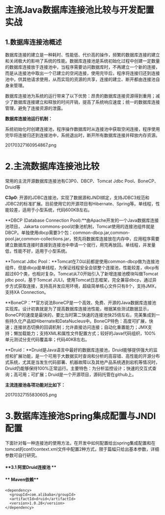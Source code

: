 # 主流Java数据库连接池比较与开发配置实战

## 1.数据库连接池概述

数据库连接的建立是一种耗时、性能低、代价高的操作，频繁的数据库连接的建立和关闭极大的影响了系统的性能。数据库连接池是系统初始化过程中创建一定数量的数据库连接放于连接池中，当程序需要访问数据库时，不再建立一个新的连接，而是从连接池中取出一个已建立的空闲连接，使用完毕后，程序将连接归还到连接池中，供其他请求使用，从而实现的资源的共享，连接的建立、断开都由连接池自身来管理。

数据库连接池为系统的运行带来了以下优势：昂贵的数据库连接资源得到重用；减少了数据库连接建立和释放的时间开销，提高了系统响应速度；统一的数据库连接管理，避免了连接资源的泄露。

**数据库连接池运行机制：**

系统初始化时创建连接池，程序操作数据库时从连接池中获取空闲连接，程序使用完毕将连接归还到连接池中，系统退出时，断开所有数据库连接并释放内存资源。

20170327160954867.png

# 2.主流数据库连接池比较

常用的主流开源数据库连接池有C3P0、DBCP、Tomcat Jdbc Pool、BoneCP、Druid等

**C3p0**: 开源的JDBC连接池，实现了数据源和JNDI绑定，支持JDBC3规范和JDBC2的标准扩展。目前使用它的开源项目有Hibernate、Spring等。单线程，性能较差，适用于小型系统，代码600KB左右。

**DBCP \(Database Connection Pool\):**由Apache开发的一个Java数据库连接池项目， Jakarta commons-pool对象池机制，Tomcat使用的连接池组件就是DBCP。单独使用dbcp需要3个包：common-dbcp.jar,common-pool.jar,common-collections.jar，预先将数据库连接放在内存中，应用程序需要建立数据库连接时直接到连接池中申请一个就行，用完再放回。单线程，并发量低，性能不好，适用于小型系统。

**Tomcat Jdbc Pool：**Tomcat在7.0以前都是使用common-dbcp做为连接池组件，但是dbcp是单线程，为保证线程安全会锁整个连接池，性能较差，dbcp有超过60个类，也相对复杂。Tomcat从7.0开始引入了新增连接池模块叫做Tomcat jdbc pool，基于Tomcat JULI，使用Tomcat日志框架，完全兼容dbcp，通过异步方式获取连接，支持高并发应用环境，超级简单核心文件只有8个，支持JMX，支持XA Connection。

**BoneCP：**官方说法BoneCP是一个高效、免费、开源的Java数据库连接池实现库。设计初衷就是为了提高数据库连接池性能，根据某些测试数据显示，BoneCP的速度是最快的，要比当时第二快速的连接池快25倍左右，完美集成到一些持久化产品如Hibernate和DataNucleus中。BoneCP特色：高度可扩展，快速；连接状态切换的回调机制；允许直接访问连接；自动化重置能力；JMX支持；懒加载能力；支持XML和属性文件配置方式；较好的Java代码组织，100%单元测试分支代码覆盖率；代码40KB左右。

**Druid：**Druid是Java语言中最好的数据库连接池，Druid能够提供强大的监控和扩展功能，是一个可用于大数据实时查询和分析的高容错、高性能的开源分布式系统，尤其是当发生代码部署、机器故障以及其他产品系统遇到宕机等情况时，Druid仍能够保持100%正常运行。主要特色：为分析监控设计；快速的交互式查询；高可用；可扩展；Druid是一个开源项目，源码托管在github上。

**主流连接池各项功能对比如下：**

20170327155830605.png

# 3.数据库连接池Spring集成配置与JNDI配置

下面针对每一种连接池的使用方法，在开发中如何配置给出spring集成配置和在tomcat的conf/context.xml文件中配置2种方式，限于篇幅只给出基本参数，详细参数可自行研究。

#### **3.1 阿里Druid连接池    **

#### ** Maven依赖**

```
<dependency>
  <groupId>com.alibaba</groupId>
  <artifactId>druid</artifactId>
  <version>1.0.28</version>
</dependency>
```



